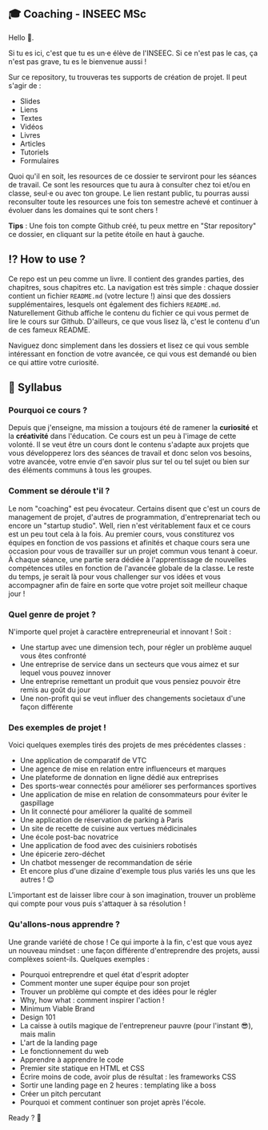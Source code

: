 🎓 Coaching - INSEEC MSc
---------------------

Hello 👋. 

Si tu es ici, c'est que tu es un·e élève de l'INSEEC. Si ce n'est pas le cas, ça n'est pas grave, tu es le bienvenue aussi ! 

Sur ce repository, tu trouveras tes supports de création de projet. Il peut s'agir de :

- Slides
- Liens
- Textes
- Vidéos
- Livres
- Articles
- Tutoriels
- Formulaires

Quoi qu'il en soit, les resources de ce dossier te serviront pour les séances de travail. Ce sont les resources que tu aura à consulter chez toi et/ou en classe, seul·e ou avec ton groupe. Le lien restant public, tu pourras aussi reconsulter toute les resources une fois ton semestre achevé et continuer à évoluer dans les domaines qui te sont chers ! 

**Tips** : Une fois ton compte Github créé, tu peux mettre en "Star repository" ce dossier, en cliquant sur la petite étoile en haut à gauche. 

## ⁉️ How to use ? 

Ce repo est un peu comme un livre. Il contient des grandes parties, des chapitres, sous chapitres etc. 
La navigation est très simple : chaque dossier contient un fichier `README.md` (votre lecture !) ainsi que des dossiers supplémentaires, lesquels ont également des fichiers `README.md`. Naturellement Github affiche le contenu du fichier ce qui vous permet de lire le cours sur Github. D'ailleurs, ce que vous lisez là, c'est le contenu d'un de ces fameux README. 

Naviguez donc simplement dans les dossiers et lisez ce qui vous semble intéressant en fonction de votre avancée, ce qui vous est demandé ou bien ce qui attire votre curiosité. 

## 📜 Syllabus

### Pourquoi ce cours ?

Depuis que j'enseigne, ma mission a toujours été de ramener la **curiosité** et la **créativité** dans l'éducation. Ce cours est un peu à l'image de cette volonté. Il se veut être un cours dont le contenu s'adapte aux projets que vous développerez lors des séances de travail et donc selon vos besoins, votre avancée, votre envie d'en savoir plus sur tel ou tel sujet ou bien sur des éléments communs à tous les groupes. 

### Comment se déroule t'il ?

Le nom "coaching" est peu évocateur. Certains disent que c'est un cours de management de projet, d'autres de programmation, d'entreprenariat tech ou encore un "startup studio". Well, rien n'est véritablement faux et ce cours est un peu tout cela à la fois.
Au premier cours, vous constiturez vos équipes en fonction de vos passions et afinités et chaque cours sera une occasion pour vous de travailler sur un projet commun vous tenant à coeur. À chaque séance, une partie sera dédiée à l'apprentissage de nouvelles compétences utiles en fonction de l'avancée globale de la classe. Le reste du temps, je serait là pour vous challenger sur vos idées et vous accompagner afin de faire en sorte que votre projet soit meilleur chaque jour !

### Quel genre de projet ?

N'importe quel projet à caractère entrepreneurial et innovant ! Soit : 

- Une startup avec une dimension tech, pour régler un problème auquel vous êtes confronté
- Une entreprise de service dans un secteurs que vous aimez et sur lequel vous pouvez innover
- Une entreprise remettant un produit que vous pensiez pouvoir être remis au goût du jour
- Une non-profit qui se veut influer des changements societaux d'une façon différente

### Des exemples de projet !

Voici quelques exemples tirés des projets de mes précédentes classes :

- Une application de comparatif de VTC
- Une agence de mise en relation entre influenceurs et marques
- Une plateforme de donnation en ligne dédié aux entreprises
- Des sports-wear connectés pour améliorer ses performances sportives
- Une application de mise en relation de consommateurs pour éviter le gaspillage
- Un lit connecté pour améliorer la qualité de sommeil
- Une application de réservation de parking à Paris
- Un site de recette de cuisine aux vertues médicinales
- Une école post-bac novatrice
- Une application de food avec des cuisiniers robotisés
- Une épicerie zero-déchet
- Un chatbot messenger de recommandation de série
- Et encore plus d'une dizaine d'exemple tous plus variés les uns que les autres ! 😊 

L'important est de laisser libre cour à son imagination, trouver un problème qui compte pour vous puis s'attaquer à sa résolution !

### Qu'allons-nous apprendre ?

Une grande variété de chose ! Ce qui importe à la fin, c'est que vous ayez un nouveau mindset : une façon différente d'entreprendre des projets, aussi complèxes soient-ils. Quelques exemples :

- Pourquoi entreprendre et quel état d'esprit adopter
- Comment monter une super équipe pour son projet
- Trouver un problème qui compte et des idées pour le régler
- Why, how what : comment inspirer l'action !
- Minimum Viable Brand
- Design 101
- La caisse à outils magique de l'entrepreneur pauvre (pour l'instant 😎), mais malin
- L'art de la landing page
- Le fonctionnement du web
- Apprendre à apprendre le code
- Premier site statique en HTML et CSS
- Écrire moins de code, avoir plus de résultat : les frameworks CSS
- Sortir une landing page en 2 heures : templating like a boss
- Créer un pitch percutant
- Pourquoi et comment continuer son projet après l'école. 

Ready ? 🚀
